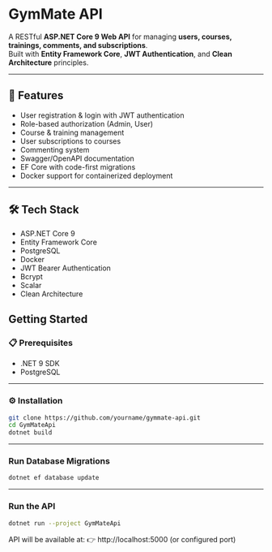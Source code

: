 # GymMate API

A RESTful **ASP.NET Core 9 Web API** for managing **users, courses, trainings, comments, and subscriptions**.  
Built with **Entity Framework Core**, **JWT Authentication**, and **Clean Architecture** principles. 

---

## 🚀 Features
- User registration & login with JWT authentication
- Role-based authorization (Admin, User)
- Course & training management
- User subscriptions to courses
- Commenting system
- Swagger/OpenAPI documentation
- EF Core with code-first migrations
- Docker support for containerized deployment

---

## 🛠️ Tech Stack
- ASP.NET Core 9
- Entity Framework Core
- PostgreSQL
- Docker
- JWT Bearer Authentication
- Bcrypt
- Scalar
- Clean Architecture

## Getting Started

### 📋 Prerequisites
- .NET 9 SDK
- PostgreSQL

---

### ⚙️ Installation
```bash
git clone https://github.com/yourname/gymmate-api.git
cd GymMateApi
dotnet build
```

---

### Run Database Migrations
```bash
dotnet ef database update
```

---

### Run the API
```bash
dotnet run --project GymMateApi
```

API will be available at:
👉 http://localhost:5000 (or configured port)
